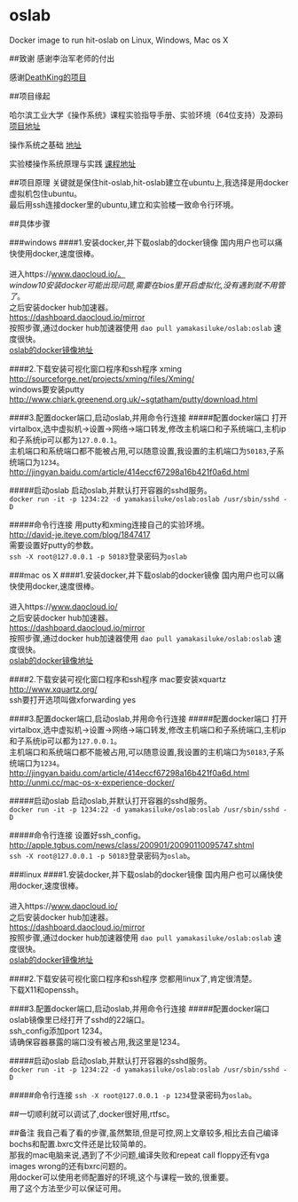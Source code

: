 # oslab
Docker image to run hit-oslab on Linux, Windows, Mac os X

##致谢
感谢李治军老师的付出

感谢[DeathKing的项目](https://github.com/DeathKing/hit-oslab)

##项目缘起

哈尔滨工业大学《操作系统》课程实验指导手册、实验环境（64位支持）及源码
[项目地址](https://github.com/DeathKing/hit-oslab)

操作系统之基础
[地址](http://mooc.study.163.com/course/HIT-1000002004#/info)

实验楼操作系统原理与实践
[课程地址](https://www.shiyanlou.com/courses/115)

##项目原理
关键就是保住hit-oslab,hit-oslab建立在ubuntu上,我选择是用docker虚拟机包住ubuntu。<br>
最后用ssh连接docker里的ubuntu,建立和实验楼一致命令行环境。<br>

##具体步骤

###windows
####1.安装docker,并下载oslab的docker镜像
国内用户也可以痛快使用docker,速度很棒。<br>  
进入https://www.daocloud.io/。<br>
*window10安装docker可能出现问题,需要在bios里开启虚拟化,没有遇到就不用管了*。<br> 
之后安装docker hub加速器。<br>
https://dashboard.daocloud.io/mirror<br>
按照步骤,通过docker hub加速器使用 `dao pull yamakasiluke/oslab:oslab` 速度很快。<br>
[oslab的docker镜像地址](https://hub.docker.com/r/yamakasiluke/oslab/)<br>

####2.下载安装可视化窗口程序和ssh程序
xming http://sourceforge.net/projects/xming/files/Xming/<br>
windows要安装putty http://www.chiark.greenend.org.uk/~sgtatham/putty/download.html<br>

####3.配置docker端口,启动oslab,并用命令行连接
#####配置docker端口
打开virtalbox,选中虚拟机->设置->网络->端口转发,修改主机端口和子系统端口,主机ip和子系统ip可以都为`127.0.0.1`。<br>
主机端口和系统端口都不能被占用,可以随意设置,我设置的主机端口为`50183`,子系统端口为`1234`。<br>
http://jingyan.baidu.com/article/414eccf67298a16b421f0a6d.html<br>

#####启动oslab
启动oslab,并默认打开容器的sshd服务。<br>
`docker run -it -p 1234:22 -d yamakasiluke/oslab:oslab /usr/sbin/sshd -D`<br>

#####命令行连接
用putty和xming连接自己的实验环境。<br>
http://david-je.iteye.com/blog/1847417<br>
需要设置好putty的参数。<br>
`ssh -X root@127.0.0.1 -p 50183`登录密码为`oslab`<br>

###mac os X
####1.安装docker,并下载oslab的docker镜像
国内用户也可以痛快使用docker,速度很棒。<br>  
进入https://www.daocloud.io/<br>
之后安装docker hub加速器。<br>
https://dashboard.daocloud.io/mirror<br>
按照步骤,通过docker hub加速器使用 `dao pull yamakasiluke/oslab:oslab` 速度很快。<br>
[oslab的docker镜像地址](https://hub.docker.com/r/yamakasiluke/oslab/) <br>

####2.下载安装可视化窗口程序和ssh程序
mac要安装xquartz http://www.xquartz.org/<br>
ssh要打开选项叫做xforwarding yes<br>

####3.配置docker端口,启动oslab,并用命令行连接
#####配置docker端口
打开virtalbox,选中虚拟机->设置->网络->端口转发,修改主机端口和子系统端口,主机ip和子系统ip可以都为`127.0.0.1`。<br>
主机端口和系统端口都不能被占用,可以随意设置,我设置的主机端口为`50183`,子系统端口为`1234`。<br>
http://jingyan.baidu.com/article/414eccf67298a16b421f0a6d.html<br>
http://unmi.cc/mac-os-x-experience-docker/<br>

#####启动oslab
启动oslab,并默认打开容器的sshd服务。<br>
`docker run -it -p 1234:22 -d yamakasiluke/oslab:oslab /usr/sbin/sshd -D`<br>

#####命令行连接
设置好ssh_config。<br>
http://apple.tgbus.com/news/class/200901/20090110095747.shtml<br>
`ssh -X root@127.0.0.1 -p 50183`登录密码为`oslab`。<br>

###linux
####1.安装docker,并下载oslab的docker镜像
国内用户也可以痛快使用docker,速度很棒。<br>  
进入https://www.daocloud.io/<br>
之后安装docker hub加速器。<br>
https://dashboard.daocloud.io/mirror<br>
按照步骤,通过docker hub加速器使用 `dao pull yamakasiluke/oslab:oslab` 速度很快。<br>
[oslab的docker镜像地址](https://hub.docker.com/r/yamakasiluke/oslab/)<br>

####2.下载安装可视化窗口程序和ssh程序
您都用linux了,肯定很清楚。<br>
下载X11和openssh。<br>

####3.配置docker端口,启动oslab,并用命令行连接
#####配置docker端口
oslab镜像里已经打开了sshd的22端口。<br>
ssh_config添加port 1234。<br>
请确保容器暴露的端口没有被占用,我这里是1234。<br> 

#####启动oslab
启动oslab,并默认打开容器的sshd服务。<br>
`docker run -it -p 1234:22 -d yamakasiluke/oslab:oslab /usr/sbin/sshd -D`<br>

#####命令行连接
`ssh -X root@127.0.0.1 -p 1234`登录密码为`oslab`。<br>


##一切顺利就可以调试了,docker很好用,rtfsc。

##备注
我自己看了看的步骤,虽然繁琐,但是可控,网上文章较多,相比去自己编译bochs和配置.bxrc文件还是比较简单的。<br>
那我的mac电脑来说,遇到了不少问题,编译失败和repeat call floppy还有vga images wrong的还有bxrc问题的。<br>
用docker可以使用老师配置好的环境,这个与课程一致的,很重要。<br>
用了这个方法至少可以保证可用。<br>



